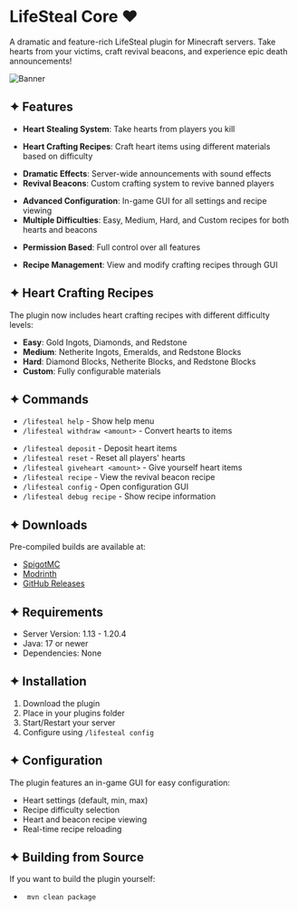 # LifeSteal Core ❤

A dramatic and feature-rich LifeSteal plugin for Minecraft servers. Take hearts from your victims, craft revival beacons, and experience epic death announcements!

![Banner](https://r2.e-z.host/12f8b00f-0f0d-48e2-ba84-a304627a1143/6funsf86.png)

## ✦ Features
- **Heart Stealing System**: Take hearts from players you kill
+ **Heart Crafting Recipes**: Craft heart items using different materials based on difficulty
- **Dramatic Effects**: Server-wide announcements with sound effects
- **Revival Beacons**: Custom crafting system to revive banned players
* **Advanced Configuration**: In-game GUI for all settings and recipe viewing
* **Multiple Difficulties**: Easy, Medium, Hard, and Custom recipes for both hearts and beacons
- **Permission Based**: Full control over all features
+ **Recipe Management**: View and modify crafting recipes through GUI

## ✦ Heart Crafting Recipes
The plugin now includes heart crafting recipes with different difficulty levels:

+ **Easy**: Gold Ingots, Diamonds, and Redstone
+ **Medium**: Netherite Ingots, Emeralds, and Redstone Blocks  
+ **Hard**: Diamond Blocks, Netherite Blocks, and Redstone Blocks
+ **Custom**: Fully configurable materials

## ✦ Commands
- `/lifesteal help` - Show help menu
- `/lifesteal withdraw <amount>` - Convert hearts to items
+ `/lifesteal deposit` - Deposit heart items
+ `/lifesteal reset` - Reset all players' hearts
+ `/lifesteal giveheart <amount>` - Give yourself heart items
+ `/lifesteal recipe` - View the revival beacon recipe
+ `/lifesteal config` - Open configuration GUI
+ `/lifesteal debug recipe` - Show recipe information

## ✦ Downloads
Pre-compiled builds are available at:
- [SpigotMC](https://www.spigotmc.org/resources/lifesteal-core-1-13-1-20-4.121599/)
- [Modrinth](https://modrinth.com/plugin/lifestealcore)
- [GitHub Releases](https://github.com/KoopaCode/LifeSteal-Core/releases)

## ✦ Requirements
- Server Version: 1.13 - 1.20.4
- Java: 17 or newer
- Dependencies: None

## ✦ Installation
1. Download the plugin
2. Place in your plugins folder
3. Start/Restart your server
4. Configure using `/lifesteal config`

## ✦ Configuration
The plugin features an in-game GUI for easy configuration:
- Heart settings (default, min, max)
- Recipe difficulty selection
- Heart and beacon recipe viewing
- Real-time recipe reloading

## ✦ Building from Source
If you want to build the plugin yourself:
- ` mvn clean package`
